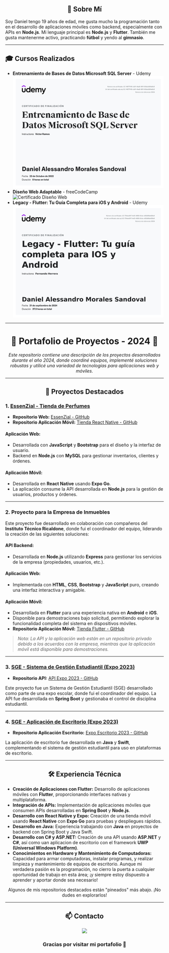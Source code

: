 

<h2 align="center">💬 Sobre Mí</h2>

<p>Soy Daniel tengo 19 años de edad, me gusta mucho la programación tanto en el desarrollo de aplicaciones móviles como backend, especialmente con APIs en <strong>Node.js</strong>. Mi lenguaje principal es <strong>Node.js</strong> y <strong>Flutter</strong>. También me gusta mantenerme activo, practicando <strong>fútbol</strong> y yendo al <strong>gimnasio</strong>.</p>

---

## 🎓 Cursos Realizados

<ul>
  <li><strong>Entrenamiento de Bases de Datos Microsoft SQL Server</strong> - Udemy 
    <br> 
    <img src="https://github.com/Danie0822/Danie0822/raw/main/Certificado%20de%20sql%20server.jpg" alt="Certificado SQL Server" width="500">
  </li>
  
  <li><strong>Diseño Web Adaptable</strong> - freeCodeCamp 
    <br> 
    <img src="https://github.com/Danie0822/Danie0822/raw/main/Certificado%20de%20dise%C3%B1o%20web.jpg" alt="Certificado Diseño Web" width="500">
  </li>

  <li><strong>Legacy - Flutter: Tu Guía Completa para iOS y Android</strong> - Udemy 
    <br> 
    <img src="https://github.com/Danie0822/Danie0822/raw/main/Certificado%20de%20flutter.jpg" alt="Certificado Flutter" width="500">
  </li>
</ul>


---
<h1 align="center">🚀 Portafolio de Proyectos - 2024 🚀</h1>

<p align="center">
  <em>Este repositorio contiene una descripción de los proyectos desarrollados durante el año 2024, donde coordiné equipos, implementé soluciones robustas y utilicé una variedad de tecnologías para aplicaciones web y móviles.</em>
</p>

---

<h2 align="center">📌 Proyectos Destacados</h2>

<h3>1. <a href="#">EssenZial - Tienda de Perfumes</a></h3>
<ul>
  <li><strong>Repositorio Web:</strong> <a href="https://github.com/Danie0822/EssenZial">EssenZial - GitHub</a></li>
  <li><strong>Repositorio Aplicación Móvil:</strong> <a href="https://github.com/Danie0822/tienda_react">Tienda React Native - GitHub</a></li>
</ul>

<div>
  <h4>Aplicación Web:</h4>
  <ul>
    <li>Desarrollada con <strong>JavaScript</strong> y <strong>Bootstrap</strong> para el diseño y la interfaz de usuario.</li>
    <li>Backend en <strong>Node.js</strong> con <strong>MySQL</strong> para gestionar inventarios, clientes y órdenes.</li>
  </ul>

  <h4>Aplicación Móvil:</h4>
  <ul>
    <li>Desarrollada en <strong>React Native</strong> usando <strong>Expo Go</strong>.</li>
    <li>La aplicación consume la API desarrollada en <strong>Node.js</strong> para la gestión de usuarios, productos y órdenes.</li>
  </ul>
</div>

---

<h3>2. Proyecto para la Empresa de Inmuebles</h3>
<p>Este proyecto fue desarrollado en colaboración con compañeros del <strong>Instituto Técnico Ricaldone</strong>, donde fui el coordinador del equipo, liderando la creación de las siguientes soluciones:</p>

<div>
  <h4>API Backend:</h4>
  <ul>
    <li>Desarrollada en <strong>Node.js</strong> utilizando <strong>Express</strong> para gestionar los servicios de la empresa (propiedades, usuarios, etc.).</li>
  </ul>

  <h4>Aplicación Web:</h4>
  <ul>
    <li>Implementada con <strong>HTML</strong>, <strong>CSS</strong>, <strong>Bootstrap</strong> y <strong>JavaScript</strong> puro, creando una interfaz interactiva y amigable.</li>
  </ul>

  <h4>Aplicación Móvil:</h4>
  <ul>
    <li>Desarrollada en <strong>Flutter</strong> para una experiencia nativa en <strong>Android</strong> e <strong>iOS</strong>.</li>
    <li>Disponible para demostraciones bajo solicitud, permitiendo explorar la funcionalidad completa del sistema en dispositivos móviles.</li>
    <li><strong>Repositorio Aplicación Móvil:</strong> <a href="https://github.com/Danie0822/habbit_mobil_flutter.git">Tienda Flutter - GitHub</a></li>
  </ul>
  <blockquote><em>Nota: La API y la aplicación web están en un repositorio privado debido a los acuerdos con la empresa, mientras que la aplicación móvil está disponible para demostraciones.</em></blockquote>
</div>


---

<h3>3. <a href="https://github.com/Danie0822/ApiExpo2023">SGE - Sistema de Gestión Estudiantil (Expo 2023)</a></h3>
<ul>
  <li><strong>Repositorio API:</strong> <a href="https://github.com/Danie0822/ApiExpo2023">API Expo 2023 - GitHub</a></li>
</ul>
<p>Este proyecto fue un Sistema de Gestión Estudiantil (SGE) desarrollado como parte de una expo escolar, donde fui el coordinador del equipo. La API fue desarrollada en <strong>Spring Boot</strong> y gestionaba el control de disciplina estudiantil.</p>

---

<h3>4. <a href="https://github.com/EduardoGuerra1/ExpoEscritorio23">SGE - Aplicación de Escritorio (Expo 2023)</a></h3>
<ul>
  <li><strong>Repositorio Aplicación Escritorio:</strong> <a href="https://github.com/EduardoGuerra1/ExpoEscritorio23">Expo Escritorio 2023 - GitHub</a></li>
</ul>
<p>La aplicación de escritorio fue desarrollada en <strong>Java</strong> y <strong>Swift</strong>, complementando el sistema de gestión estudiantil para uso en plataformas de escritorio.</p>

---

<h2 align="center">🛠️ Experiencia Técnica</h2>

<ul>
  <li>
    <strong>Creación de Aplicaciones con Flutter:</strong> Desarrollo de aplicaciones móviles con <strong>Flutter</strong>, proporcionando interfaces nativas y multiplataforma.
  </li>
  <li>
    <strong>Integración de APIs:</strong> Implementación de aplicaciones móviles que consumen APIs desarrolladas en <strong>Spring Boot</strong> y <strong>Node.js</strong>.
  </li>
  <li>
    <strong>Desarrollo con React Native y Expo:</strong> Creación de una tienda móvil usando <strong>React Native</strong> con <strong>Expo Go</strong> para pruebas y despliegues rápidos.
  </li>
  <li>
    <strong>Desarrollo en Java:</strong> Experiencia trabajando con <strong>Java</strong> en proyectos de backend con Spring Boot y Java Swift.
  </li>
 <li>
    <strong>Desarrollo con C# y ASP.NET:</strong> Creación de una API usando <strong>ASP.NET</strong> y <strong>C#</strong>, así como uan aplicacion de escritorio con el framework <strong>UWP (Universal Windows Platform)</strong>.
</li>
<li>
  <strong>Conocimientos en Hardware y Mantenimiento de Computadoras:</strong> Capacidad para armar computadoras, instalar programas, y realizar limpieza y mantenimiento de equipos de escritorio. Aunque mi verdadera pasión es la programación, no cierro la puerta a cualquier oportunidad de trabajo en esta área; ¡y siempre estoy dispuesto a aprender y aportar donde sea necesario!
</li>
</ul>

<p align="center">
  Algunos de mis repositorios destacados están "pineados" más abajo. ¡No dudes en explorarlos!
</p>

---

<h2 align="center">📫 Contacto</h2>


<p align="center">
  <a href="mailto:alessandromorales0822@gmail.com"><img src="https://img.shields.io/badge/-Email-red?style=for-the-badge&logo=gmail&logoColor=white"></a>
</p>

<h3 align="center">Gracias por visitar mi portafolio 🙌</h3>
